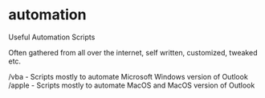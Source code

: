 # automation
Useful  Automation Scripts

Often gathered from all over the internet, self written, customized, tweaked etc.

/vba - Scripts mostly to automate Microsoft Windows version of Outlook
/apple - Scripts mostly to automate MacOS and MacOS version of Outlook
